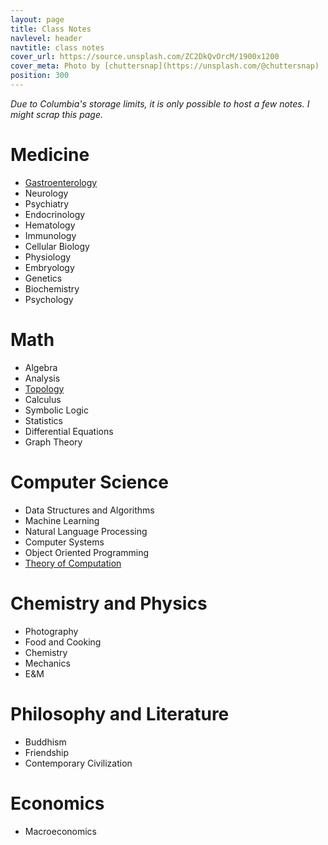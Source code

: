 ```yaml
---
layout: page
title: Class Notes
navlevel: header
navtitle: class notes
cover_url: https://source.unsplash.com/ZC2DkQvOrcM/1900x1200
cover_meta: Photo by [chuttersnap](https://unsplash.com/@chuttersnap)
position: 300
---
```

*Due to Columbia's storage limits, it is only possible to host a few notes. I might scrap this page.*

# Medicine
- [Gastroenterology](http://columbia.edu/~rl2595/gi.html)
- Neurology
- Psychiatry
- Endocrinology
- Hematology
- Immunology
- Cellular Biology
- Physiology
- Embryology
- Genetics
- Biochemistry
- Psychology

# Math
- Algebra
- Analysis
- [Topology](https://drive.google.com/open?id=0B-2unwPWq7WuTnYzTExWRVdjSjA)
- Calculus
- Symbolic Logic
- Statistics
- Differential Equations
- Graph Theory

# Computer Science
- Data Structures and Algorithms
- Machine Learning
- Natural Language Processing
- Computer Systems
- Object Oriented Programming
- [Theory of Computation](https://drive.google.com/open?id=0B-2unwPWq7WudjRacWs4RzFMRWc)

# Chemistry and Physics
- Photography
- Food and Cooking
- Chemistry
- Mechanics
- E&M

# Philosophy and Literature
- Buddhism
- Friendship
- Contemporary Civilization

# Economics
- Macroeconomics

